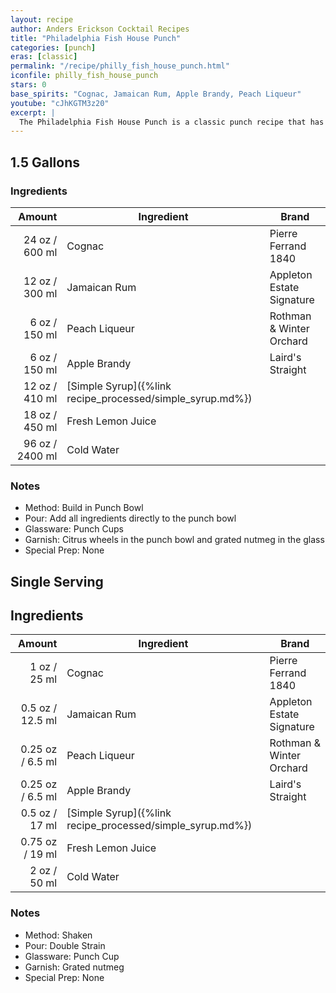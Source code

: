 ```yaml
---
layout: recipe
author: Anders Erickson Cocktail Recipes
title: "Philadelphia Fish House Punch"
categories: [punch]
eras: [classic]
permalink: "/recipe/philly_fish_house_punch.html"
iconfile: philly_fish_house_punch
stars: 0
base_spirits: "Cognac, Jamaican Rum, Apple Brandy, Peach Liqueur"
youtube: "cJhKGTM3z20"
excerpt: |
  The Philadelphia Fish House Punch is a classic punch recipe that has been enjoyed for centuries. It's a rich and complex drink with a balance of sweetness, acidity, and spirit.
---
```


<div class="subrecipe" markdown="1">

## 1.5 Gallons

### Ingredients

| Amount | Ingredient                                      | Brand                     |
| -----: | ----------------------------------------------- | ------------------------- |
|  24 oz / 600 ml | Cognac                                          | Pierre Ferrand 1840       |
|  12 oz / 300 ml | Jamaican Rum                                    | Appleton Estate Signature |
|   6 oz / 150 ml | Peach Liqueur                                   | Rothman & Winter Orchard  |
|   6 oz / 150 ml | Apple Brandy                                    | Laird's Straight          |
|  12 oz / 410 ml | [Simple Syrup]({%link recipe_processed/simple_syrup.md%}) |
|  18 oz / 450 ml | Fresh Lemon Juice                               |
|  96 oz / 2400 ml | Cold Water                                      |

### Notes

- Method: Build in Punch Bowl
- Pour: Add all ingredients directly to the punch bowl
- Glassware: Punch Cups
- Garnish: Citrus wheels in the punch bowl and grated nutmeg in the glass
- Special Prep: None

</div>
<div class="subrecipe" markdown="1">

## Single Serving

## Ingredients

|  Amount | Ingredient                                      | Brand                     |
| ------: | ----------------------------------------------- | ------------------------- |
|    1 oz / 25 ml | Cognac                                          | Pierre Ferrand 1840       |
|  0.5 oz / 12.5 ml | Jamaican Rum                                    | Appleton Estate Signature |
| 0.25 oz / 6.5 ml | Peach Liqueur                                   | Rothman & Winter Orchard  |
| 0.25 oz / 6.5 ml | Apple Brandy                                    | Laird's Straight          |
|  0.5 oz / 17 ml | [Simple Syrup]({%link recipe_processed/simple_syrup.md%}) |
| 0.75 oz / 19 ml | Fresh Lemon Juice                               |
|    2 oz / 50 ml | Cold Water                                      |

### Notes

- Method: Shaken
- Pour: Double Strain
- Glassware: Punch Cup
- Garnish: Grated nutmeg
- Special Prep: None

</div>
